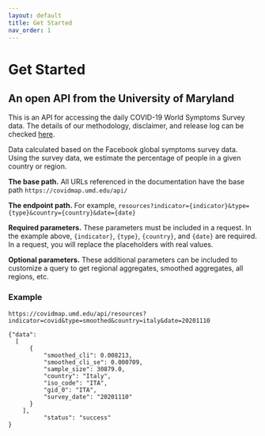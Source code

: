 ```yaml
---
layout: default
title: Get Started
nav_order: 1
---
```


# Get Started

## An open API from the University of Maryland
This is an API for accessing the daily COVID-19 World Symptoms Survey data. 
The details of our methodology, disclaimer, and release log can be checked [here](https://covidmap.umd.edu/methodology.html).

Data calculated based on the Facebook global symptoms survey data. Using the survey data, we estimate the percentage of people in a given country or region.

**The base path.** All URLs referenced in the documentation have the base path `https://covidmap.umd.edu/api/`

**The endpoint path.** For example, `resources?indicator={indicator}&type={type}&country={country}&date={date}`

**Required parameters.** These parameters must be included in a request. In the example above, `{indicator}`, `{type}`, `{country}`, and `{date}` are required. In a request, you will replace the placeholders with real values.

**Optional parameters.** These additional parameters can be included to customize a query to get regional aggregates, smoothed aggregates, all regions, etc.

### Example
`https://covidmap.umd.edu/api/resources?indicator=covid&type=smoothed&country=italy&date=20201110`

```
{"data": 
  [
      {
          "smoothed_cli": 0.008213,
          "smoothed_cli_se": 0.000709,
          "sample_size": 30879.0,
          "country": "Italy",
          "iso_code": "ITA",
          "gid_0": "ITA",
          "survey_date": "20201110"
      }
    ],
          "status": "success"
}
```
